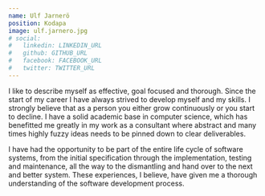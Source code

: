 ```yaml
---
name: Ulf Jarnerö
position: Kodapa
image: ulf.jarnero.jpg
# social:
#   linkedin: LINKEDIN_URL
#   github: GITHUB_URL
#   facebook: FACEBOOK_URL
#   twitter: TWITTER_URL
---
```


I like to describe myself as effective, goal focused and thorough. Since the start of my career I have always strived to develop myself and my skills. I strongly believe that as a person you either grow continuously or you start to decline. I have a solid academic base in computer science, which has benefitted me greatly in my work as a consultant where abstract and many times highly fuzzy ideas needs to be pinned down to clear deliverables.

I have had the opportunity to be part of the entire life cycle of software systems, from the initial specification through the implementation, testing and maintenance, all the way to the dismantling and hand over to the next and better system. These experiences, I believe, have given me a thorough understanding of the software development process.
